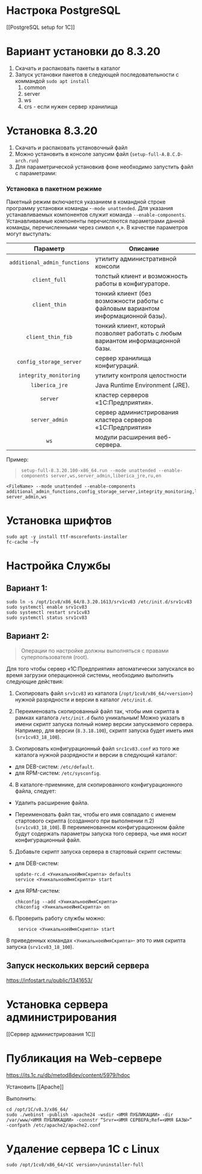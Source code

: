 
# Настрока PostgreSQL
[[PostgreSQL setup for 1C]]

# Вариант установки до 8.3.20
1. Скачать и распаковать пакеты в каталог
2. Запуск установки пакетов в следующей последовательности с коммандой `sudo apt install` 
	1. common
	2. server
	3. ws
	4. crs - если нужен сервер хранилищa
		

# Установка 8.3.20
1.	Скачать и распаковать установочный файл
2.	Можно установить в консоле запусим файл (`setup-full-A.B.C.D-arch.run`)
3.	Для  параметрической установкив фоне необходимо запустить файл с параметрами:

### Установка в пакетном режиме
Пакетный режим включается указанием в командной строке программу установки команды -`-mode unattended`. Для указания устанавливаемых компонентов служит команда `--enable-components`. Устанавливаемые компоненты перечисляются параметрами данной команды, перечисленными через символ «,». В качестве параметров могут выступать:	


|           Параметр           | Описание                                                                         |
|:----------------------------:| -------------------------------------------------------------------------------- |
| `additional_admin_functions` | утилиту административной консоли                                                 |
|        `client_full`         | толстый клиент и возможность работы в конфигураторе.                             |
|        `client_thin`         | тонкий клиент (без возможности работы с файловым вариантом информационной базы). |
|      `client_thin_fib`       | тонкий клиент, который позволяет работать с любым вариантом информационной базы. |
|   `config_storage_server`    | сервер хранилища конфигураций.                                                   |
|    `integrity_monitoring`    | утилиту контроля целостности                                                     |
|        `liberica_jre`        | Java Runtime Environment (JRE).                                                  |
|           `server`           | кластер серверов «1С:Предприятия».                                               |
|        `server_admin`        | сервер администрирования кластера серверов «1С:Предприятия»                      |
|             `ws`             | модули расширения веб-сервера.                                                   |



Пример:

> `setup-full-8.3.20.100-x86_64.run --mode unattended --enable-components server,ws,server_admin,liberica_jre,ru,en`

	<FileName> --mode unattended --enable-components additional_admin_functions,config_storage_server,integrity_monitoring,liberica_jre,server,
	server_admin,ws
	
	
# 	Установка шрифтов
	sudo apt -y install ttf-mscorefonts-installer
	fc-cache –fv
	
# Настройка Службы

## Вариант 1:

	sudo ln -s /opt/1cv8/x86_64/8.3.20.1613/srv1cv83 /etc/init.d/srv1cv83
	sudo systemctl enable srv1cv83
	sudo systemctl restart srv1cv83
	sudo systemctl status srv1cv83

## Вариант 2:
	
>Операции по настройке должны выполняться с правами суперпользователя (root).  
  
Для того чтобы сервер «1С:Предприятия» автоматически запускался во время загрузки операционной системы, необходимо выполнить следующие действия:  
  
1. Скопировать файл `srv1cv83` из каталога (`/opt/1cv8/x86_64/<version>`) нужной разрядности и версии в каталог `/etc/init.d`.  
  
2. Переименовать скопированный файл так, чтобы имя скрипта в рамках каталога `/etc/init.d` было уникальным! Можно указать в имени скрипт запуска полный номер версии запускаемого сервера. Например, для версии (`8.3.18.100`), скрипт запуска будет иметь имя (`srv1cv83_18_100`).  
  
3. Скопировать конфигурационный файл `src1cv83.conf` из того же каталога нужной разрядности и версии в следующий каталог:  
-	для DEB-систем: `/etc/default`.  
-	для RPM-систем: `/etc/sysconfig`.  

4. В каталоге-приемнике, для скопированного конфигурационного файла, следует:  
  
-	Удалить расширение файла.  
  
-	Переименовать файл так, чтобы его имя совпадало с именем стартового скрипта (созданного при выполнении п.2) (`srv1cv83_18_100`). В переименованном конфигурационном файле будут содержать параметры запуска того сервера, чье имя носит конфигурационный файл.  
  
5. Добавьте скрипт запуска сервера в стартовый скрипт системы:  
  
-	для DEB-систем:  

		update-rc.d <УникальноеИмяСкрипта> defaults
		service <УникальноеИмяСкрипта> start
-	для RPM-систем:  

		chkconfig --add <УникальноеИмяСкрипта>
		chkconfig <УникальноеИмяСкрипта> on
  
6. Проверить работу службы можно:

		service <УникальноеИмяСкрипта> start
		
В приведенных командах `<УникальноеИмяСкрипта>`‑ это то имя скрипта запуска (`srv1cv83_18_100`).  

## Запуск нескольких версий сервера
https://infostart.ru/public/1341653/

# Установка сервера администрирования
[[Сервер администрирования 1С]]


# Публикация на Web-сервере

https://its.1c.ru/db/metod8dev/content/5979/hdoc

Установить [[Apache]]

Выполнить:

	cd /opt/1C/v8.3/x86_64/
	sudo ./webinst -publish -apache24 -wsdir <ИМЯ ПУБЛИКАЦИИ> -dir /var/www/<ИМЯ ПУБЛИКАЦИИ> -connstr “Srvr=<ИМЯ СЕРВЕРА;Ref=<ИМЯ БАЗЫ>” -confpath /etc/apache2/apache2.conf
	
	
# 	Удаление сервера 1С с Linux
`sudo /opt/1cv8/x86_64/<1C version>/uninstaller-full`



